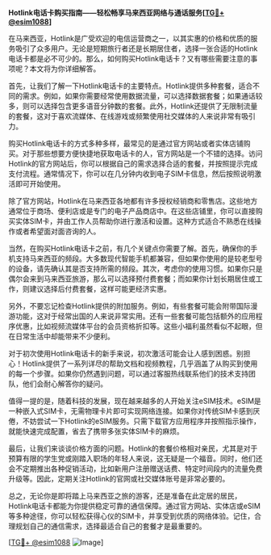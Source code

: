 **Hotlink电话卡购买指南——轻松畅享马来西亚网络与通话服务[[TG💪+ @esim1088](https://t.me/s/esim1088)]**

在马来西亚，Hotlink是广受欢迎的电信运营商之一，以其实惠的价格和优质的服务吸引了众多用户。无论是短期旅行者还是长期居住者，选择一张合适的Hotlink电话卡都是必不可少的。那么，如何购买Hotlink电话卡？又有哪些需要注意的事项呢？本文将为你详细解答。

首先，让我们了解一下Hotlink电话卡的主要特点。Hotlink提供多种套餐，适合不同的需求。例如，如果你需要经常使用数据流量，可以选择数据套餐；如果通话较多，则可以选择包含更多语音分钟数的套餐。此外，Hotlink还提供了无限制流量的套餐，这对于喜欢流媒体、在线游戏或频繁使用社交媒体的人来说非常有吸引力。

购买Hotlink电话卡的方式多种多样，最常见的是通过官方网站或者实体店铺购买。对于那些想要方便快捷地获取电话卡的人，官方网站是一个不错的选择。访问Hotlink的官方网站后，你可以根据自己的需求选择合适的套餐，并按照提示完成支付流程。通常情况下，你可以在几分钟内收到电子SIM卡信息，然后按照说明激活即可开始使用。

除了官方网站，Hotlink在马来西亚各地都有许多授权经销商和零售店。这些地方通常位于商场、便利店或是专门的电子产品商店中。在这些店铺里，你可以直接购买实体SIM卡，并由工作人员帮助你进行激活和设置。这种方式适合不熟悉在线操作或者希望面对面咨询的人。

当然，在购买Hotlink电话卡之前，有几个关键点你需要了解。首先，确保你的手机支持马来西亚的频段。大多数现代智能手机都兼容，但如果你使用的是较老型号的设备，请先确认其是否支持所需的频段。其次，考虑你的使用习惯。如果你只是偶尔会来到马来西亚旅游，那么可以选择预付费套餐；而如果你计划长期居住或工作，则建议选择后付费套餐，这样可能更经济实惠。

另外，不要忘记检查Hotlink提供的附加服务。例如，有些套餐可能会附带国际漫游功能，这对于经常出国的人来说非常实用。还有一些套餐可能包括额外的应用程序优惠，比如视频流媒体平台的会员资格折扣等。这些小福利虽然看似不起眼，但在日常生活中却能带来不少便利。

对于初次使用Hotlink电话卡的新手来说，初次激活可能会让人感到困惑。别担心！Hotlink提供了一系列详尽的帮助文档和视频教程，几乎涵盖了从购买到使用的每一个步骤。如果你仍然遇到问题，可以通过客服热线联系他们的技术支持团队，他们会耐心解答你的疑问。

值得一提的是，随着科技的发展，现在越来越多的人开始关注eSIM技术。eSIM是一种嵌入式SIM卡，无需物理卡片即可实现网络连接。如果你对传统SIM卡感到厌倦，不妨尝试一下Hotlink的eSIM服务。只需下载官方应用程序并按照指示操作，就能快速完成配置，省去了携带多张实体SIM卡的麻烦。

最后，让我们来谈谈价格方面的问题。Hotlink的套餐价格相对亲民，尤其是对于预算有限的学生党或刚踏入职场的年轻人来说，这无疑是一个福音。同时，他们还会不定期推出各种促销活动，比如新用户注册赠送话费、特定时间段内的流量免费升级等。因此，定期关注Hotlink的官网或社交媒体账号是非常必要的。

总之，无论你是即将踏上马来西亚之旅的游客，还是准备在此定居的居民，Hotlink电话卡都能为你提供稳定可靠的通信保障。通过官方网站、实体店或eSIM等多种途径，你可以轻松获得心仪的SIM卡，并享受到优质的网络体验。记住，合理规划自己的通信需求，选择最适合自己的套餐才是最重要的。

[[TG💪+ @esim1088](https://t.me/s/esim1088) ![Image](https://i.postimg.cc/4NQfJmqS/Snipaste-2025-05-13-00-14-12.png)]